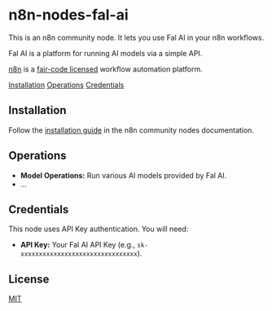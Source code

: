 # n8n-nodes-fal-ai

This is an n8n community node. It lets you use Fal AI in your n8n workflows.

Fal AI is a platform for running AI models via a simple API.

[n8n](https://n8n.io/) is a [fair-code licensed](https://docs.n8n.io/reference/license/) workflow automation platform.

[Installation](#installation)
[Operations](#operations)
[Credentials](#credentials)

## Installation

Follow the [installation guide](https://docs.n8n.io/integrations/community-nodes/installation/) in the n8n community nodes documentation.

## Operations

* **Model Operations:** Run various AI models provided by Fal AI.
* ...

## Credentials

This node uses API Key authentication. You will need:

* **API Key:** Your Fal AI API Key (e.g., `sk-xxxxxxxxxxxxxxxxxxxxxxxxxxxxxxxx`).

## License

[MIT](https://github.com/n8n-io/n8n-nodes-starter/blob/master/LICENSE.md)
